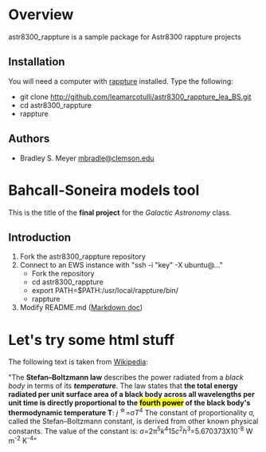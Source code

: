 Overview
========

astr8300_rappture is a sample package for Astr8300 rappture projects

Installation
------------

You will need a computer with [rappture](https://nanohub.org/infrastructure/rappture/) installed.  Type the following:

* git clone http://github.com/leamarcotulli/astr8300_rappture_lea_BS.git
* cd astr8300_rappture
* rappture

Authors
-------

- Bradley S. Meyer <mbradle@clemson.edu>



Bahcall-Soneira models tool
===========================
This is the title of the **final project** for the *Galactic Astronomy* class.

Introduction
------------

1. Fork the astr8300_rappture repository
2. Connect to an EWS instance with "ssh -i "key" -X ubuntu@..."
   * Fork the repository
   * cd astr8300_rappture
   * export PATH=$PATH:/usr/local/rappture/bin/
   * rappture
3. Modify README.md ([Markdown doc](https://guides.github.com/features/mastering-markdown/))

Let's try some html stuff
=========================
The following text is taken from [Wikipedia](https://en.wikipedia.org/wiki/Stefan%E2%80%93Boltzmann_law):

"The <b>Stefan–Boltzmann law</b> describes the power radiated from a <i>black body</i> in terms of its <b><i>temperature</i></b>. The law states that <strong>the total energy radiated per unit surface area of a black body across all wavelengths per unit time is directly proportional to the <mark>fourth power</mark> of the black body's thermodynamic temperature T</strong>:
  <i>j</i><sup> &star;</sup>=&sigma;<i>T</i><sup>4</sup>
 The constant of proportionality σ, called the Stefan–Boltzmann constant, is derived from other known physical constants. The value of the constant is:
  &sigma;=2&pi;<sup>5</sup><i>k</i><sup>4</sup><over>15<i>c</i><sup>2</sup><i>h</i><sup>3</sup>=5.670373X10<sup>-8</sup> W m<sup>-2</sup> K<sup>-4</sup>"
  
 
